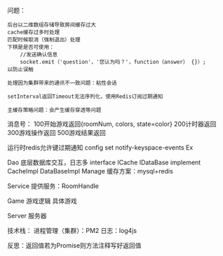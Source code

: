 问题：

    后台以二维数组存储导致房间缓存过大
    cache缓存过多时处理
    匹配时候取消（强制退出）处理
    下棋是是否可使用： 
        //发送确认信息
        socket.emit（'question'，'您认为吗？'，function（answer） {}）;
    以防止误触

    处理因为集群带来的通讯不一致问题：粘性会话

    setInterval返回Timeout无法序列化，使用Redis订阅过期通知

    主缓存策略问题：会产生缓存穿透等问题

    
    

消息号：
    100开始游戏返回{roomNum, colors, state=color}
    200计时器返回
    300游戏操作返回
    500游戏结果返回 




运行时redis允许键过期通知 config set notify-keyspace-events Ex


Dao 底层数据库交互，日志多
    interface
        ICache 
        IDataBase
    implement
        CacheImpl
        DataBaseImpl
Manage 缓存方案：mysql+redis

Service 提供服务：RoomHandle

Game 游戏逻辑 具体游戏

Server 服务器

技术栈：
    进程管理（集群）：PM2
    日志：log4js


反思：返回值若为Promise则方法注释写好返回值





    
